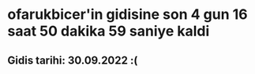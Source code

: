 # ofarukbicer'in gidisine son 4 gun 16 saat 50 dakika 59 saniye kaldi

## Gidis tarihi: 30.09.2022 :(